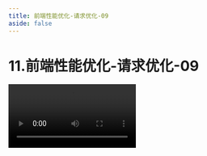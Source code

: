 ```yaml
---
title: 前端性能优化-请求优化-09
aside: false
---
```


# 11.前端性能优化-请求优化-09

<video autoplay src="http://qn.chinavanes.com/interview/performance/11.前端性能优化-请求优化-09.mp4" controls controlsList="nodownload" width="50%"/>

